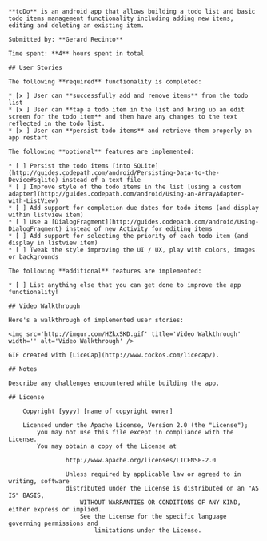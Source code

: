 
    **toDo** is an android app that allows building a todo list and basic todo items management functionality including adding new items, editing and deleting an existing item.

    Submitted by: **Gerard Recinto**

    Time spent: **4** hours spent in total

    ## User Stories

    The following **required** functionality is completed:

    * [x ] User can **successfully add and remove items** from the todo list
    * [x ] User can **tap a todo item in the list and bring up an edit screen for the todo item** and then have any changes to the text reflected in the todo list.
    * [x ] User can **persist todo items** and retrieve them properly on app restart

    The following **optional** features are implemented:

    * [ ] Persist the todo items [into SQLite](http://guides.codepath.com/android/Persisting-Data-to-the-Device#sqlite) instead of a text file
    * [ ] Improve style of the todo items in the list [using a custom adapter](http://guides.codepath.com/android/Using-an-ArrayAdapter-with-ListView)
    * [ ] Add support for completion due dates for todo items (and display within listview item)
    * [ ] Use a [DialogFragment](http://guides.codepath.com/android/Using-DialogFragment) instead of new Activity for editing items
    * [ ] Add support for selecting the priority of each todo item (and display in listview item)
    * [ ] Tweak the style improving the UI / UX, play with colors, images or backgrounds

    The following **additional** features are implemented:

    * [ ] List anything else that you can get done to improve the app functionality!

    ## Video Walkthrough 

    Here's a walkthrough of implemented user stories:

    <img src='http://imgur.com/HZkxSKD.gif' title='Video Walkthrough' width='' alt='Video Walkthrough' />

    GIF created with [LiceCap](http://www.cockos.com/licecap/).

    ## Notes

    Describe any challenges encountered while building the app.

    ## License

        Copyright [yyyy] [name of copyright owner]

	    Licensed under the Apache License, Version 2.0 (the "License");
	        you may not use this file except in compliance with the License.
		    You may obtain a copy of the License at

		            http://www.apache.org/licenses/LICENSE-2.0

			        Unless required by applicable law or agreed to in writing, software
				    distributed under the License is distributed on an "AS IS" BASIS,
				        WITHOUT WARRANTIES OR CONDITIONS OF ANY KIND, either express or implied.
					    See the License for the specific language governing permissions and
					        limitations under the License.

